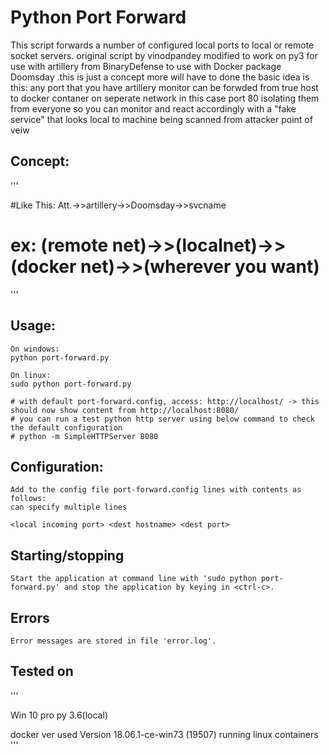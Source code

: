 # Python Port Forward
This script forwards a number of configured local ports to local or remote socket servers.
original script by vinodpandey modified to work on py3 for use with artillery from BinaryDefense
to use with Docker package Doomsday .this is just a concept more will have to done
the basic idea is this: any port that you have artillery monitor can be forwded from true host
to docker contaner on seperate network  in this case port 80 isolating them from everyone so you can 
monitor and react accordingly with a "fake service" that looks local to machine being scanned from 
attacker point of veiw
## Concept:
'''

#Like This:  Att.->>artillery->>Doomsday->>svcname
# ex:        (remote net)->>(localnet)->>(docker net)->>(wherever you want)
        
'''
## Usage:
```
On windows:
python port-forward.py

On linux:
sudo python port-forward.py

# with default port-forward.config, access: http://localhost/ -> this should now show content from http://localhost:8080/
# you can run a test python http server using below command to check the default configuration
# python -m SimpleHTTPServer 8080
```

## Configuration:
```
Add to the config file port-forward.config lines with contents as follows:
can specify multiple lines

<local incoming port> <dest hostname> <dest port>
```

## Starting/stopping
```
Start the application at command line with 'sudo python port-forward.py' and stop the application by keying in <ctrl-c>.
```

## Errors
```
Error messages are stored in file 'error.log'.
```


## Tested on
'''

Win 10 pro 
py 3.6(local)

docker ver used
Version 18.06.1-ce-win73 (19507)
running linux containers
'''
